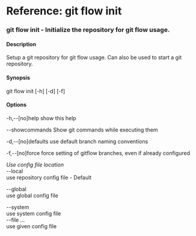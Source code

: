 # Reference: git flow init

### git flow init - Initialize the repository for git flow usage.

#### Description
Setup a git repository for git flow usage. Can also be used to start a git repository.

#### Synopsis
git flow init [-h] [-d] [-f]

#### Options
-h,--[no]help
show this help

--showcommands
Show git commands while executing them

-d,--[no]defaults
use default branch naming conventions

-f,--[no]force
force setting of gitflow branches, even if already configured

*Use config file location*    
--local    
use repository config file - Default    
    
--global    
use global config file    
    
--system    
use system config file        
--file ...    
use given config file    